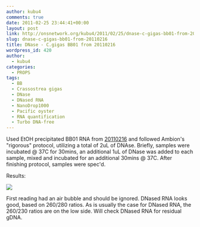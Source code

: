 ```yaml
---
author: kubu4
comments: true
date: 2011-02-25 23:44:41+00:00
layout: post
link: http://onsnetwork.org/kubu4/2011/02/25/dnase-c-gigas-bb01-from-20110216/
slug: dnase-c-gigas-bb01-from-20110216
title: DNase - C.gigas BB01 from 20110216
wordpress_id: 420
author:
  - kubu4
categories:
  - PROPS
tags:
  - BB
  - Crassostrea gigas
  - DNase
  - DNased RNA
  - NanoDrop1000
  - Pacific oyster
  - RNA quantification
  - Turbo DNA-free
---
```


Used EtOH precipitated BB01 RNA from [20110216](/Sam%27s+Working+Notebook+Jan+2011+-+March+2011#sjw20110216) and followed Ambion's "rigorous" protocol, utilizing a total of 2uL of DNAse. Briefly, samples were incubated @ 37C for 30mins, an additional 1uL of DNase was added to each sample, mixed and incubated for an additional 30mins @ 37C. After finishing protocol, samples were spec'd.

Results:

![](http://eagle.fish.washington.edu/Arabidopsis/RNA%20Spec%20Readings/20110225%20DNased%20RNA.JPG)

First reading had an air bubble and should be ignored. DNased RNA looks good, based on 260/280 ratios. As is usually the case for DNased RNA, the 260/230 ratios are on the low side. Will check DNased RNA for residual gDNA.
